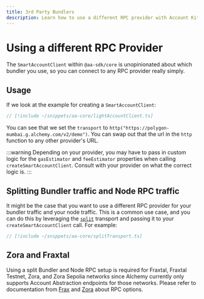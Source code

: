 ```yaml
---
title: 3rd Party Bundlers
description: Learn how to use a different RPC provider with Account Kit
---
```


# Using a different RPC Provider

The `SmartAccountClient` within `@aa-sdk/core` is unopinionated about which bundler you use, so you can connect to any RPC provider really simply.

## Usage

If we look at the example for creating a `SmartAccountClient`:

```ts
// [!include ~/snippets/aa-core/lightAccountClient.ts]
```

You can see that we set the `transport` to `http("https://polygon-mumbai.g.alchemy.com/v2/demo")`. You can swap out that the url in the `http` function to
any other provider's URL.

:::warning
Depending on your provider, you may have to pass in custom logic for the `gasEstimator` and `feeEstimator` properties when calling `createSmartAccountClient`. Consult
with your provider on what the correct logic is.
:::

## Splitting Bundler traffic and Node RPC traffic

It might be the case that you want to use a different RPC provider for your bundler traffic and your node traffic. This is a common use case, and you can do this by leveraging the [`split`](/packages/aa-core/split-transport) transport and passing it to your `createSmartAccountClient` call. For example:

```ts
// [!include ~/snippets/aa-core/splitTransport.ts]
```

## Zora and Fraxtal

Using a split Bundler and Node RPC setup is required for Fraxtal, Fraxtal Testnet, Zora, and Zora Sepolia networks since Alchemy currently only supports Account Abstraction endpoints for those networks. Please refer to documentation from [Frax](https://docs.frax.com/fraxtal/network/network-information) and [Zora](https://docs.zora.co/docs/zora-network/network) about RPC options.
